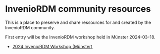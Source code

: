 # InvenioRDM community resources

This is a place to preserve and share ressources for and created by the InvenioRDM community.

First entry will be the InvenioRDM workshop held in Münster 2024-03-18.

- [2024 InvenioRDM Workshop (Münster)](https://github.com/ulbmuenster/InvenioRDM-community/tree/main/2024-3-18_inveniordm_workshop_muenster)
